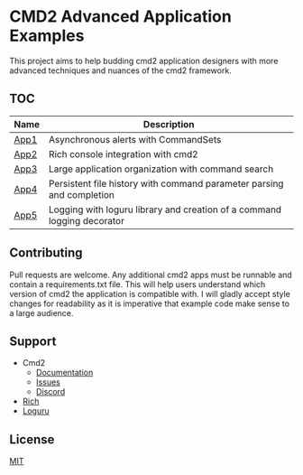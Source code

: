 # CMD2 Advanced Application Examples

This project aims to help budding cmd2 application designers with more advanced techniques and nuances of the cmd2 framework. 

## TOC
| Name | Description                          |
|------|--------------------------------------|
| [App1](app1/README.md) | Asynchronous alerts with CommandSets |
| [App2](app2) | Rich console integration with cmd2|
| [App3](app3) | Large application organization with command search |
| [App4](app4) | Persistent file history with command parameter parsing and completion|
| [App5](app5) | Logging with loguru library and creation of a command logging decorator|


## Contributing
Pull requests are welcome. Any additional cmd2 apps must be runnable and contain a requirements.txt file. This will help users understand which version of cmd2 the application is compatible with. I will gladly accept style changes for readability as it is imperative that example code make sense to a large audience.

## Support
* Cmd2
  * [Documentation](https://cmd2.readthedocs.io/en/stable/)
  * [Issues](https://github.com/python-cmd2/cmd2/issues)
  * [Discord](https://discord.gg/Kd5Kw6aW9N)
* [Rich](https://rich.readthedocs.io/en/stable/index.html)
* [Loguru](https://github.com/Delgan/loguru)
  
## License
[MIT](https://choosealicense.com/licenses/mit/)